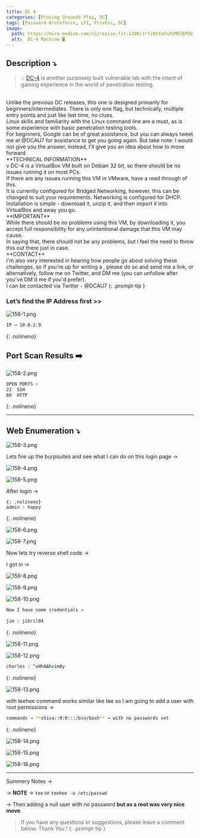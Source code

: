 ```yaml
---
title: DC 4
categories: [Proving Grounds Play, DC]
tags: [Password Bruteforce, LFI, PrivEsc, DC]
image:
  path: https://miro.medium.com/v2/resize:fit:1200/1*fiNtXsFnX5MR7BPQV_wBvg.png
  alt:  DC-4 Machine 🖥️
---
```



## **Description ⤵️**

>💡 [DC-4](https://vulnhub.com/entry/dc-4,313/) is another purposely built vulnerable lab with the intent of gaining experience in the world of penetration testing.
<br>
Unlike the previous DC releases, this one is designed primarily for beginners/intermediates. There is only one flag, but technically, multiple entry points and just like last time, no clues.
<br>
Linux skills and familiarity with the Linux command line are a must, as is some experience with basic penetration testing tools.
<br>
For beginners, Google can be of great assistance, but you can always tweet me at @DCAU7 for assistance to get you going again. But take note: I would not give you the answer, instead, I'll give you an idea about how to move forward.
<br>
**TECHNICAL INFORMATION**
<br>v
DC-4 is a VirtualBox VM built on Debian 32 bit, so there should be no issues running it on most PCs.
<br>
If there are any issues running this VM in VMware, have a read through of this.
<br>
It is currently configured for Bridged Networking, however, this can be changed to suit your requirements. Networking is configured for DHCP.
<br>
Installation is simple - download it, unzip it, and then import it into VirtualBox and away you go.
<br>
**IMPORTANT**
<br>
While there should be no problems using this VM, by downloading it, you accept full responsibility for any unintentional damage that this VM may cause.
<br>
In saying that, there should not be any problems, but I feel the need to throw this out there just in case.
<br>
**CONTACT**
<br>
I'm also very interested in hearing how people go about solving these challenges, so if you're up for writing a , please do so and send me a link, or alternatively, follow me on Twitter, and DM me (you can unfollow after you've DM'd me if you'd prefer).
<br>
I can be contacted via Twitter - @DCAU7
{: .prompt-tip }

### Let’s find the IP Address first >>

![158-1.png](/Vulnhub-Files/img/DC-4/158-1.png)

```bash
IP → 10.0.2.9
```
{: .nolineno}

## Port Scan Results ➡️

![158-2.png](/Vulnhub-Files/img/DC-4/158-2.png)

```bash
OPEN PORTS >
22  SSH
80  HTTP
```
{: .nolineno}

---

## Web Enumeration ⤵️

![158-3.png](/Vulnhub-Files/img/DC-4/158-3.png)

Lets fire up the burpsuites and see what I can do on this login page →

![158-4.png](/Vulnhub-Files/img/DC-4/158-4.png)

![158-5.png](/Vulnhub-Files/img/DC-4/158-5.png)

After login →

```
{: .nolineno}
admin : happy

```
{: .nolineno}

![158-6.png](/Vulnhub-Files/img/DC-4/158-6.png)

![158-7.png](/Vulnhub-Files/img/DC-4/158-7.png)

Now lets try reverse shell code →

I got in →

![158-8.png](/Vulnhub-Files/img/DC-4/158-8.png)

![158-9.png](/Vulnhub-Files/img/DC-4/158-9.png)

![158-10.png](/Vulnhub-Files/img/DC-4/158-10.png)

```bash
Now I have some credentials → 
	
jim : jibril04
```
{: .nolineno}

![158-11.png](/Vulnhub-Files/img/DC-4/158-11.png)

![158-12.png](/Vulnhub-Files/img/DC-4/158-12.png)

```bash
charles : ^xHhA&hvim0y
```
{: .nolineno}

![158-13.png](/Vulnhub-Files/img/DC-4/158-13.png)

with teehee command works similar like tee so I am going to add a user with root permissions →

```bash
commands → **shiva::0:0:::/bin/bash** → with no passwords set
```
{: .nolineno}

![158-14.png](/Vulnhub-Files/img/DC-4/158-14.png)

![158-15.png](/Vulnhub-Files/img/DC-4/158-15.png)

![158-16.png](/Vulnhub-Files/img/DC-4/158-16.png)

---

Summery Notes →

→ **NOTE** → `tee` or `teehee -a /etc/passwd`

→ Then adding a null user with no password **but as a root was very nice move**.

> If you have any questions or suggestions, please leave a comment below.
Thank You ! 
{: .prompt-tip }